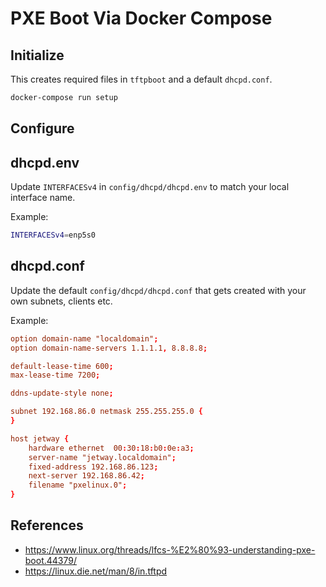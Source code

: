 # PXE Boot Via Docker Compose

## Initialize
This creates required files in `tftpboot` and a default `dhcpd.conf`.
```bash
docker-compose run setup
```

## Configure

## dhcpd.env
Update `INTERFACESv4` in `config/dhcpd/dhcpd.env` to match your local interface name.

Example:
```bash
INTERFACESv4=enp5s0
```

## dhcpd.conf
Update the default `config/dhcpd/dhcpd.conf` that gets created with your own subnets, clients etc.

Example:
```conf
option domain-name "localdomain";
option domain-name-servers 1.1.1.1, 8.8.8.8;

default-lease-time 600;
max-lease-time 7200;

ddns-update-style none;

subnet 192.168.86.0 netmask 255.255.255.0 {
}

host jetway {
    hardware ethernet  00:30:18:b0:0e:a3;
    server-name "jetway.localdomain";
    fixed-address 192.168.86.123;
    next-server 192.168.86.42;
    filename "pxelinux.0";
}
``` 

## References
- https://www.linux.org/threads/lfcs-%E2%80%93-understanding-pxe-boot.44379/
- https://linux.die.net/man/8/in.tftpd
